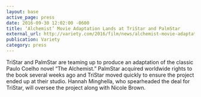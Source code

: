 ```yaml
---
layout: base
active_page: press
date: 2016-09-30 12:02:00 -0600
title: ‘Alchemist’ Movie Adaptation Lands at TriStar and PalmStar
external_url: http://variety.com/2016/film/news/alchemist-movie-adaptation-paulo-coelho-novel-1201875003/
publication: Variety
category: press
---
```


TriStar and PalmStar are teaming up to produce an adaptation of the classic Paulo Coelho novel “The Alchemist.” PalmStar acquired worldwide rights to the book several weeks ago and TriStar moved quickly to ensure the project ended up at their studio. Hannah Minghella, who spearheaded the deal for TriStar, will oversee the project along with Nicole Brown.
<!--more-->
